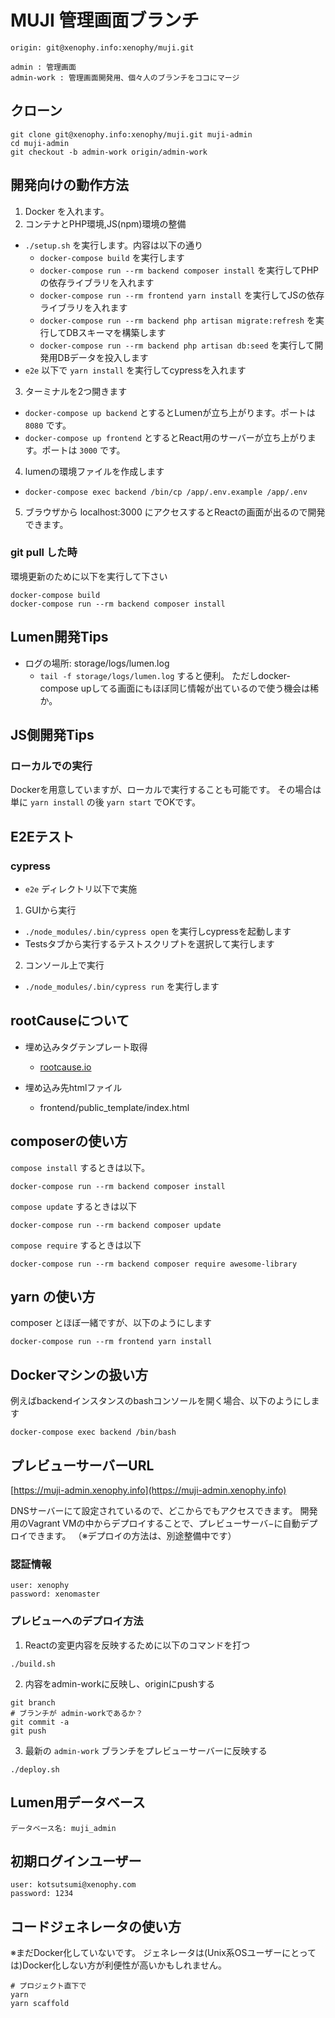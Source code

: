 # MUJI 管理画面ブランチ

```
origin: git@xenophy.info:xenophy/muji.git

admin : 管理画面
admin-work : 管理画面開発用、個々人のブランチをココにマージ
```

## クローン

```
git clone git@xenophy.info:xenophy/muji.git muji-admin
cd muji-admin
git checkout -b admin-work origin/admin-work
```

## 開発向けの動作方法

1. Docker を入れます。
2. コンテナとPHP環境,JS(npm)環境の整備
  - `./setup.sh` を実行します。内容は以下の通り
    - `docker-compose build` を実行します
    - `docker-compose run --rm backend composer install` を実行してPHPの依存ライブラリを入れます
    - `docker-compose run --rm frontend yarn install` を実行してJSの依存ライブラリを入れます
    - `docker-compose run --rm backend php artisan migrate:refresh` を実行してDBスキーマを構築します
    - `docker-compose run --rm backend php artisan db:seed` を実行して開発用DBデータを投入します
  - `e2e` 以下で `yarn install` を実行してcypressを入れます
3. ターミナルを2つ開きます
  - `docker-compose up backend` とするとLumenが立ち上がります。ポートは `8080` です。
  - `docker-compose up frontend` とするとReact用のサーバーが立ち上がります。ポートは `3000` です。
4. lumenの環境ファイルを作成します
  - `docker-compose exec backend /bin/cp /app/.env.example /app/.env`
5. ブラウザから localhost:3000 にアクセスするとReactの画面が出るので開発できます。

### git pull した時

環境更新のために以下を実行して下さい

```
docker-compose build
docker-compose run --rm backend composer install
```

## Lumen開発Tips

- ログの場所: storage/logs/lumen.log
  - `tail -f storage/logs/lumen.log` すると便利。 ただしdocker-compose upしてる画面にもほぼ同じ情報が出ているので使う機会は稀か。

## JS側開発Tips

### ローカルでの実行

Dockerを用意していますが、ローカルで実行することも可能です。
その場合は単に `yarn install` の後 `yarn start` でOKです。

## E2Eテスト

### cypress

- `e2e` ディレクトリ以下で実施

1. GUIから実行
  - `./node_modules/.bin/cypress open` を実行しcypressを起動します
  - Testsタブから実行するテストスクリプトを選択して実行します
2. コンソール上で実行
  - `./node_modules/.bin/cypress run` を実行します

## rootCauseについて

- 埋め込みタグテンプレート取得
  - [rootcause.io](https://app.therootcause.io/#%E6%A0%AA%E5%BC%8F%E4%BC%9A%E7%A4%BE%E3%82%BC%E3%83%8E%E3%83%95%E3%82%A3/muji/settings)

- 埋め込み先htmlファイル
  - frontend/public_template/index.html

## composerの使い方

`compose install` するときは以下。

```
docker-compose run --rm backend composer install
```

`compose update` するときは以下

```
docker-compose run --rm backend composer update
```

`compose require` するときは以下

```
docker-compose run --rm backend composer require awesome-library
```

## yarn の使い方

composer とほぼ一緒ですが、以下のようにします

```
docker-compose run --rm frontend yarn install
```

## Dockerマシンの扱い方

例えばbackendインスタンスのbashコンソールを開く場合、以下のようにします

```
docker-compose exec backend /bin/bash
```

## プレビューサーバーURL

[https://muji-admin.xenophy.info](https://muji-admin.xenophy.info)

DNSサーバーにて設定されているので、どこからでもアクセスできます。
開発用のVagrant VMの中からデプロイすることで、プレビューサーバ−に自動デプロイできます。
（※デプロイの方法は、別途整備中です）

### 認証情報

```
user: xenophy
password: xenomaster
```

### プレビューへのデプロイ方法

1. Reactの変更内容を反映するために以下のコマンドを打つ

```
./build.sh
```

2. 内容をadmin-workに反映し、originにpushする

```
git branch
# ブランチが admin-workであるか？
git commit -a
git push 
```

3. 最新の `admin-work` ブランチをプレビューサーバーに反映する

```
./deploy.sh
```

## Lumen用データベース

```
データベース名: muji_admin
```


## 初期ログインユーザー

```
user: kotsutsumi@xenophy.com
password: 1234
```

## コードジェネレータの使い方

※まだDocker化していないです。
ジェネレータは(Unix系OSユーザーにとっては)Docker化しない方が利便性が高いかもしれません。

```
# プロジェクト直下で
yarn
yarn scaffold
```